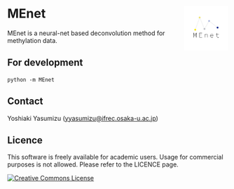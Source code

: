 # MEnet <img src="https://github.com/yyoshiaki/MEnet/raw/master/img/MEnet.png" width="20%" align="right" />

MEnet is a neural-net based deconvolution method for methylation data.

## For development

```
python -m MEnet
```

## Contact

Yoshiaki Yasumizu ([yyasumizu@ifrec.osaka-u.ac.jp](yyasumizu@ifrec.osaka-u.ac.jp))

## Licence

This software is freely available for academic users. Usage for commercial purposes is not allowed. Please refer to the LICENCE page.

<a rel="license" href="http://creativecommons.org/licenses/by-nc/4.0/"><img alt="Creative Commons License" style="border-width:0" src="https://i.creativecommons.org/l/by-nc/4.0/88x31.png" /></a>
